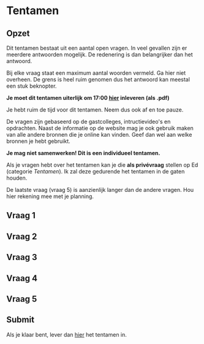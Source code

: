 # Tentamen

## Opzet

Dit tentamen bestaat uit een aantal open vragen. In veel gevallen zijn er meerdere antwoorden mogelijk. De redenering is dan belangrijker dan het antwoord.

Bij elke vraag staat een maximum aantal woorden vermeld. Ga hier niet overheen. De grens is heel ruim genomen dus het antwoord kan meestal een stuk beknopter.

**Je moet dit tentamen uiterlijk om 17:00 [hier](/tentamen/submit) inleveren (als .pdf)**

Je hebt ruim de tijd voor dit tentamen. Neem dus ook af en toe pauze.

De vragen zijn gebaseerd op de gastcolleges, intructievideo's en opdrachten. Naast de informatie op de website mag je ook gebruik maken van alle andere bronnen die je online kan vinden. Geef dan wel aan welke bronnen je hebt gebruikt.

**Je mag niet samenwerken! Dit is een individueel tentamen.**

Als je vragen hebt over het tentamen kan je die **als privévraag** stellen op Ed (categorie *Tentamen*). Ik zal deze gedurende het tentamen in de gaten houden.

De laatste vraag (vraag 5) is aanzienlijk langer dan de andere vragen. Hou hier rekening mee met je planning.

## Vraag 1

## Vraag 2

## Vraag 3

## Vraag 4

## Vraag 5


## Submit

Als je klaar bent, lever dan [hier](/tentamen/submit) het tentamen in.
